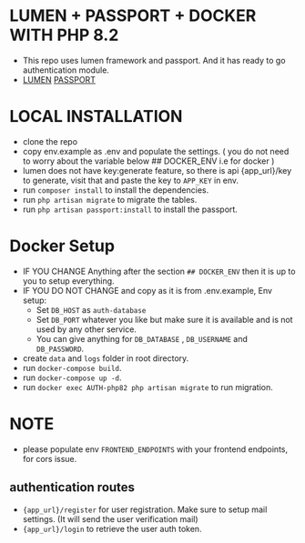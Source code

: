 # LUMEN + PASSPORT + DOCKER WITH PHP 8.2
- This repo uses lumen framework and passport. And it has ready to go authentication module.
- [LUMEN]('https://lumen.laravel.com/docs/9.x') [PASSPORT]('https://laravel.com/docs/9.x/passport')

# LOCAL INSTALLATION
- clone the repo
- copy env.example as .env and populate the settings. ( you do not need to worry about the variable below ## DOCKER_ENV i.e for docker )
- lumen does not have key:generate feature, so there is api {app_url}/key to generate, visit that and paste the key to `APP_KEY` in env.
- run `composer install` to install the dependencies.
- run `php artisan migrate` to migrate the tables.
- run `php artisan passport:install` to install the passport.

# Docker Setup
- IF YOU CHANGE Anything after the section `## DOCKER_ENV` then it is up to you to setup everything.
- IF YOU DO NOT CHANGE and copy as it is from .env.example, Env setup:
    - Set `DB_HOST` as `auth-database`
    - Set `DB_PORT` whatever you like but make sure it is available and is not used by any other service.
    - You can give anything for `DB_DATABASE` , `DB_USERNAME` and `DB_PASSWORD`.
- create `data` and `logs` folder in root directory.
- run `docker-compose build`.
- run `docker-compose up -d`.
- run `docker exec AUTH-php82 php artisan migrate` to run migration. 

# NOTE
- please populate env `FRONTEND_ENDPOINTS` with your frontend endpoints, for cors issue.

## authentication routes
- `{app_url}/register` for user registration. Make sure to setup mail settings. (It will send the user verification mail)
- `{app_url}/login` to retrieve the user auth token.



